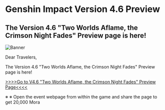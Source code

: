 # Genshin Impact Version 4.6 Preview
## The Version 4.6 "Two Worlds Aflame, the Crimson Night Fades" Preview page is here!
![Banner](https://sdk.hoyoverse.com/upload/ann/2024/04/12/2e385157740d413784ba47b07deb336f_4350395470446298087.jpg)

Dear Travelers,

The Version 4.6 "Two Worlds Aflame, the Crimson Night Fades" Preview page is here!

[>>>>Go to V4.6 "Two Worlds Aflame, the Crimson Night Fades" Preview Page<<<<](https://act.hoyoverse.com/ys/event/e20240413preview-pvtga2/index.html?game_biz=hk4e_global&sign_type=2&auth_appid=e20240413warm&authkey_ver=1&utm_source=ingame&utm_medium=notice)

※ ※ Open the event webpage from within the game and share the page to get 20,000 Mora
